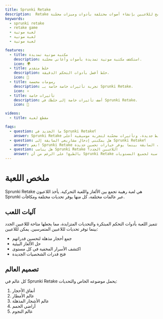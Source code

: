 ```yaml
---
title: Sprunki Retake
description:  Retake يمثل تجديدًا جديدًا للتجربة الموسيقية التقليدية. هو حيث يلتقي الإبداع مع التكنولوجيا ليسمح لللاعبين بإنشاء أصوات مختلفة بأدوات وميزات محسّنة.
keywords:
  - sprunki retake
  - retake game
  - لعبة صوتية
  - لعبة صوتية
  - لعبة صوتية

features:
  - title: مكتبة صوتية تمديدة
    description: استكشف مكتبة صوتية تمديدة بأصوات وأغاني محسّنة.
    icon: 🌍
  - title: خلط متقدم
    description: خلط أفضل بأدوات التحكم الدقيقة.
    icon: 🧩
  - title: رسومات مخصصة
    description: تجربة تأثيرات خاصة خاصة بـ Sprunki Retake.
    icon: ⭐
  - title: تأثيرات خاصة
    description: أضف تأثيرات خاصة إلى خلطك في Sprunki Retake.
    icon: 💫

videos:
  - title: مقطع لعبة

faqs:
  - question: ما الجديد في Sprunki Retake؟
    answer: Sprunki Retake يقدم صوت أفضل، أدوات خلط جديدة، وتأثيرات محسّنة لتجربة موسيقية أعلى.
  - question: هل يمكنني إدخال مشاريعي السابقة إلى Sprunki Retake؟
    answer: نعم! Sprunki Retake يدعم إدخال مشاريع من الإصدارات السابقة بينما يوفر خيارات تحسين جديدة.
  - question: هل يناسب Sprunki Retake اللاعبين الجدد؟
    answer: بالطبع! على الرغم من أن Sprunki Retake يوفر ميزات متقدمة، إلا أنه يحتوي على واجهة سهلة الاستخدام مناسبة لجميع المستويات.
---
```


# ملخص اللعبة

Sprunki Retake هي لعبة رهيبة تجمع بين الألغاز واللعبة التحركية. يأخذ اللاعبون Sprunki عبر عالمات مختلفة، كل منها يوفر تحديات مختلفة ومكافآت.

## آليات اللعب

تتميز اللعبة بأدوات التحكم المبتكرة والتحديات المتزايدة، مما يجعلها متاحة لللاعبين الجدد بينما توفر تحديات لللاعبين المتمرسين. يمكن لللاعبين:

- جمع أحجار مذهلة لتحسين قدراتهم
- حل الألغاز البيئية
- اكتشف الأسرار المخفية في كل مستوى
- فتح قدرات الشخصيات الجديدة

## تصميم العالم

كل عالم في Sprunki Retake يحمل موضوعه الخاص والتحديات:

1. أنفاق الأحجار
2. عالم الأمطار
3. عالم الأشجار المذهلة
4. أراضي الحمم
5. عالم النجوم
